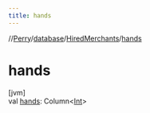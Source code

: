 ```yaml
---
title: hands
---
```

//[Perry](../../../index.html)/[database](../index.html)/[HiredMerchants](index.html)/[hands](hands.html)



# hands



[jvm]\
val [hands](hands.html): Column&lt;[Int](https://kotlinlang.org/api/latest/jvm/stdlib/kotlin/-int/index.html)&gt;




